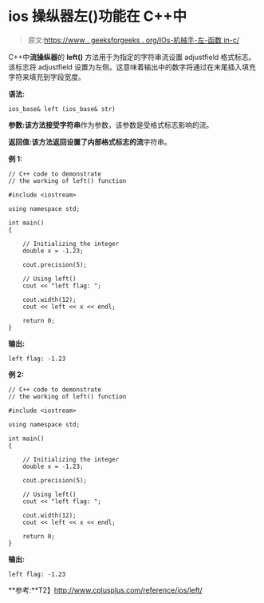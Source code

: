 # ios 操纵器左()功能在 C++中

> 原文:[https://www . geeksforgeeks . org/IOs-机械手-左-函数 in-c/](https://www.geeksforgeeks.org/ios-manipulators-left-function-in-c/)

C++中**流操纵器**的 **left()** 方法用于为指定的字符串流设置 adjustfield 格式标志。该标志将 adjustfield 设置为左侧。这意味着输出中的数字将通过在末尾插入填充字符来填充到字段宽度。

**语法:**

```
ios_base& left (ios_base& str)

```

**参数:**该方法接受**字符串**作为参数，该参数是受格式标志影响的流。

**返回值:**该方法返回设置了内部格式标志的**流**字符串。

**例 1:**

```
// C++ code to demonstrate
// the working of left() function

#include <iostream>

using namespace std;

int main()
{

    // Initializing the integer
    double x = -1.23;

    cout.precision(5);

    // Using left()
    cout << "left flag: ";

    cout.width(12);
    cout << left << x << endl;

    return 0;
}
```

**输出:**

```
left flag: -1.23

```

**例 2:**

```
// C++ code to demonstrate
// the working of left() function

#include <iostream>

using namespace std;

int main()
{

    // Initializing the integer
    double x = -1.23;

    cout.precision(5);

    // Using left()
    cout << "left flag: ";

    cout.width(12);
    cout << left << x << endl;

    return 0;
}
```

**输出:**

```
left flag: -1.23

```

**参考:**T2】http://www.cplusplus.com/reference/ios/left/